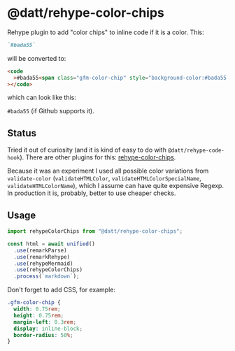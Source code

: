 # @datt/rehype-color-chips

Rehype plugin to add "color chips" to inline code if it is a color. This:

```md
`#bada55`
```

will be converted to:

```html
<code
  >#bada55<span class="gfm-color-chip" style="background-color:#bada55;"></span
></code>
```

which can look like this:

`#bada55` (if Github supports it).

## Status

Tried it out of curiosity (and it is kind of easy to do with `@datt/rehype-code-hook`). There are other plugins for this: [rehype-color-chips](https://github.com/shreshthmohan/rehype-color-chips).

Because it was an experiment I used all possible color variations from `validate-color` (`validateHTMLColor`, `validateHTMLColorSpecialName`, `validateHTMLColorName`), which I assume can have quite expensive Regexp. In production it is, probably, better to use cheaper checks.

## Usage

```js
import rehypeColorChips from "@datt/rehype-color-chips";

const html = await unified()
  .use(remarkParse)
  .use(remarkRehype)
  .use(rehypeMermaid)
  .use(rehypeColorChips)
  .process(`markdown`);
```

Don't forget to add CSS, for example:

```css
.gfm-color-chip {
  width: 0.75rem;
  height: 0.75rem;
  margin-left: 0.3rem;
  display: inline-block;
  border-radius: 50%;
}
```
